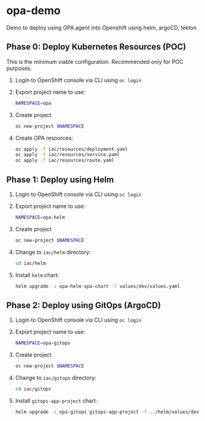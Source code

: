 # opa-demo
Demo to deploy using OPA agent into Openshift using helm, argoCD, tekton

## Phase 0: Deploy Kubernetes Resources (POC)

This is the minimum viable configuration. Recommended only for POC purposes.

1. Login to OpenShift console via CLI using `oc login`
1. Export project name to use:

    ```bash
    NAMESPACE=opa
    ```

1. Create project

    ```bash
    oc new-project $NAMESPACE
    ```

1. Create OPA resources:

    ```bash
    oc apply -f iac/resources/deployment.yaml
    oc apply -f iac/resources/service.yaml
    oc apply -f iac/resources/route.yaml
    ```
## Phase 1: Deploy using Helm

1. Login to OpenShift console via CLI using `oc login`
1. Export project name to use:

    ```bash
    NAMESPACE=opa-helm
    ```

1. Create project

    ```bash
    oc new-project $NAMESPACE
    ```

1. Change to `iac/helm` directory:

    ```bash
    cd iac/helm
    ```

1. Install `helm` chart:

    ```bash
    helm upgrade -i opa-helm opa-chart -f values/dev/values.yaml
    ```
## Phase 2: Deploy using GitOps (ArgoCD)

1. Login to OpenShift console via CLI using `oc login`
1. Export project name to use:

    ```bash
    NAMESPACE=opa-gitops
    ```

1. Create project

    ```bash
    oc new-project $NAMESPACE
    ```

1. Change to `iac/gitops` directory:

    ```bash
    cd iac/gitops
    ```

1. Install `gitops-app-project` chart:

    ```bash
    helm upgrade -i opa-gitops gitops-app-project -f ../helm/values/dev/values.yaml --set "app.namespace=$NAMESPACE"
    ```